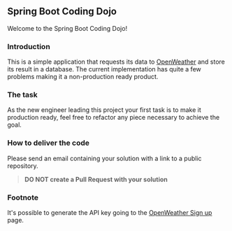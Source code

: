 Spring Boot Coding Dojo
---

Welcome to the Spring Boot Coding Dojo!

### Introduction

This is a simple application that requests its data to [OpenWeather](https://openweathermap.org/) and store its result 
in a database. The current implementation has quite a few problems making it a non-production ready product.

### The task

As the new engineer leading this project your first task is to make it production ready, feel free to refactor any piece
necessary to achieve the goal.

### How to deliver the code

Please send an email containing your solution with a link to a public repository.

>**DO NOT create a Pull Request with your solution** 

### Footnote
It's possible to generate the API key going to the [OpenWeather Sign up](https://openweathermap.org/appid) page.